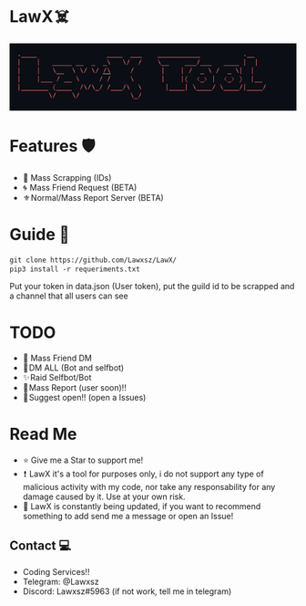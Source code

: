 # LawX ☠️ 
![lawx](lawx.png)
# Features 🛡️ 
- 💢 Mass Scrapping (IDs)
- 🌀  Mass Friend Request (BETA)
- ⚜️ Normal/Mass Report Server (BETA)
# Guide 🧲 
```
git clone https://github.com/Lawxsz/LawX/
pip3 install -r requeriments.txt
```
Put your token in data.json (User token), put the guild id to be scrapped and a channel that all users can see

# TODO
- 🌚 Mass Friend DM
- 🎀 DM ALL (Bot and selfbot)
- ✨ Raid Selfbot/Bot
- 💼 Mass Report (user soon)!!
- 📜 Suggest open!! (open a Issues)

# Read Me
- ⭐️ Give me a Star to support me!
-  ❗  LawX it's a tool for purposes only, i do not support any type of malicious activity with my code, nor take any responsability for any damage caused by it. Use at your own risk. 
- 🚀 LawX is constantly being updated, if you want to recommend something to add send me a message or open an Issue!


## Contact 💻
- Coding Services!!
- Telegram: @Lawxsz
- Discord: Lawxsz#5963 (if not work, tell me in telegram)

